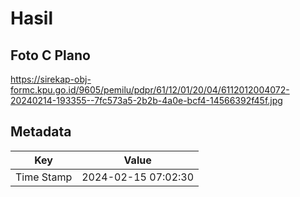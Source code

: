 # Hasil

## Foto C Plano

https://sirekap-obj-formc.kpu.go.id/9605/pemilu/pdpr/61/12/01/20/04/6112012004072-20240214-193355--7fc573a5-2b2b-4a0e-bcf4-14566392f45f.jpg


## Metadata

| Key        | Value               |
| ---------- | ------------------- |
| Time Stamp | 2024-02-15 07:02:30 |



